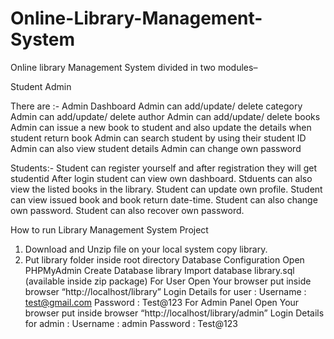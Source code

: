 # Online-Library-Management-System
Online library Management System divided in two modules–

Student
Admin

There are :-
Admin Dashboard
Admin can add/update/ delete category
Admin can add/update/ delete author
Admin can add/update/ delete books
Admin can issue a new book to student and also update the details when student return book
Admin can search student by using their student ID
Admin can also view student details
Admin can change own password

Students:-
Student can register yourself and after registration they will get studentid
After login student can view own dashboard.
Stduents can also view the listed books in the library.
Student can update own profile.
Student can view issued book and book return date-time.
Student can also change own password.
Student can also recover own password.

How to run Library Management System Project 
1. Download and Unzip file on your local system copy library.
2. Put library folder inside root directory
Database Configuration
Open PHPMyAdmin
Create Database library
Import database library.sql (available inside zip package)
For User
Open Your browser put inside browser “http://localhost/library”
Login Details for user :
Username : test@gmail.com
Password : Test@123
For Admin Panel
Open Your browser put inside browser “http://localhost/library/admin”
Login Details for admin :
Username : admin
Password : Test@123
